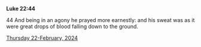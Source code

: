 **Luke 22:44**

44 And being in an agony he prayed more earnestly: and his sweat was as it were great drops of blood falling down to the ground.

[Thursday 22-February, 2024](https://getbible.net/kjv/Luke/22/44)
